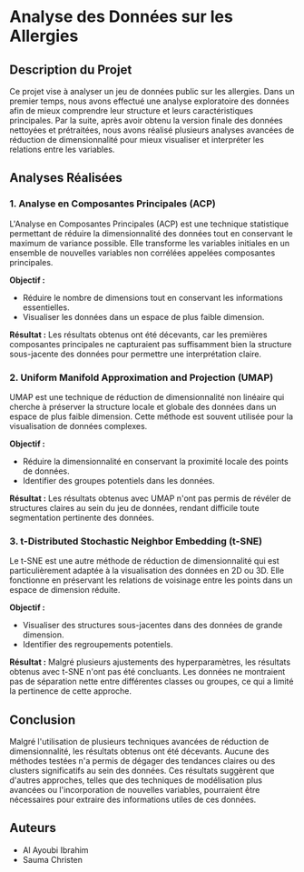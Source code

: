 # Analyse des Données sur les Allergies

## Description du Projet
Ce projet vise à analyser un jeu de données public sur les allergies. Dans un premier temps, nous avons effectué une analyse exploratoire des données afin de mieux comprendre leur structure et leurs caractéristiques principales. Par la suite, après avoir obtenu la version finale des données nettoyées et prétraitées, nous avons réalisé plusieurs analyses avancées de réduction de dimensionnalité pour mieux visualiser et interpréter les relations entre les variables.

## Analyses Réalisées
### 1. Analyse en Composantes Principales (ACP)
L'Analyse en Composantes Principales (ACP) est une technique statistique permettant de réduire la dimensionnalité des données tout en conservant le maximum de variance possible. Elle transforme les variables initiales en un ensemble de nouvelles variables non corrélées appelées composantes principales.

**Objectif :**
- Réduire le nombre de dimensions tout en conservant les informations essentielles.
- Visualiser les données dans un espace de plus faible dimension.

**Résultat :**
Les résultats obtenus ont été décevants, car les premières composantes principales ne capturaient pas suffisamment bien la structure sous-jacente des données pour permettre une interprétation claire.

### 2. Uniform Manifold Approximation and Projection (UMAP)
UMAP est une technique de réduction de dimensionnalité non linéaire qui cherche à préserver la structure locale et globale des données dans un espace de plus faible dimension. Cette méthode est souvent utilisée pour la visualisation de données complexes.

**Objectif :**
- Réduire la dimensionnalité en conservant la proximité locale des points de données.
- Identifier des groupes potentiels dans les données.

**Résultat :**
Les résultats obtenus avec UMAP n'ont pas permis de révéler de structures claires au sein du jeu de données, rendant difficile toute segmentation pertinente des données.

### 3. t-Distributed Stochastic Neighbor Embedding (t-SNE)
Le t-SNE est une autre méthode de réduction de dimensionnalité qui est particulièrement adaptée à la visualisation des données en 2D ou 3D. Elle fonctionne en préservant les relations de voisinage entre les points dans un espace de dimension réduite.

**Objectif :**
- Visualiser des structures sous-jacentes dans des données de grande dimension.
- Identifier des regroupements potentiels.

**Résultat :**
Malgré plusieurs ajustements des hyperparamètres, les résultats obtenus avec t-SNE n'ont pas été concluants. Les données ne montraient pas de séparation nette entre différentes classes ou groupes, ce qui a limité la pertinence de cette approche.

## Conclusion
Malgré l'utilisation de plusieurs techniques avancées de réduction de dimensionnalité, les résultats obtenus ont été décevants. Aucune des méthodes testées n'a permis de dégager des tendances claires ou des clusters significatifs au sein des données. Ces résultats suggèrent que d'autres approches, telles que des techniques de modélisation plus avancées ou l'incorporation de nouvelles variables, pourraient être nécessaires pour extraire des informations utiles de ces données.

## Auteurs
- Al Ayoubi Ibrahim 
- Sauma Christen


